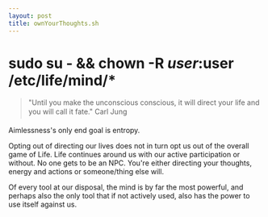 ```yaml
---
layout: post
title: ownYourThoughts.sh
---
```


# sudo su - && chown -R $user:$user /etc/life/mind/*

> "Until you make the unconscious conscious, 
> it will direct your life 
> and you will call it fate."
> &#151;Carl Jung

Aimlessness's only end goal is entropy.

Opting out of directing our lives does not in turn opt us out of the overall game of Life. Life continues around us with our active participation or without. No one gets to be an NPC. You're either directing your thoughts, energy and actions or someone/thing else will.

Of every tool at our disposal, the mind is by far the most powerful, and perhaps also the only tool that if not actively used, also has the power to use itself against us.